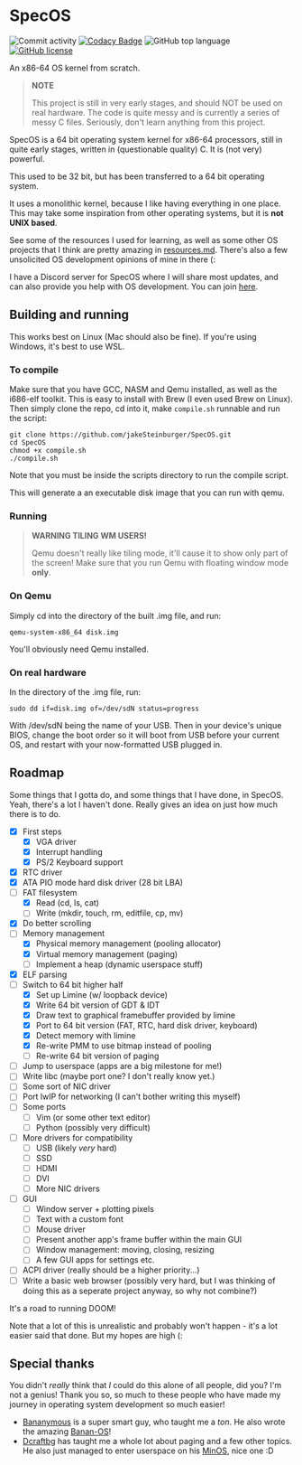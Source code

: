 # SpecOS
![Commit activity](https://img.shields.io/github/commit-activity/m/jakeSteinburger/SpecOS/main)
[![Codacy Badge](https://app.codacy.com/project/badge/Grade/ddef159bc34148e4a89d2a600e9b61e5)](https://app.codacy.com/gh/jakeSteinburger/SpecOS/dashboard?utm_source=gh&utm_medium=referral&utm_content=&utm_campaign=Badge_grade)
![GitHub top language](https://img.shields.io/github/languages/top/jakeSteinburger/SpecOS?logo=c&label=)
[![GitHub license](https://img.shields.io/github/license/jakeSteinburger/SpecOS)](https://github.com/jakeSteinburger/SpecOS/blob/main/LICENSE)

An x86-64 OS kernel from scratch.

> **NOTE**
> 
> This project is still in very early stages, and should NOT be used on real hardware. The code is quite messy and is currently a series of messy C files. Seriously, don't learn anything from this project.

SpecOS is a 64 bit operating system kernel for x86-64 processors, still in quite early stages, written in (questionable quality) C. It is (not very) powerful.

This used to be 32 bit, but has been transferred to a 64 bit operating system.

It uses a monolithic kernel, because I like having everything in one place. This may take some inspiration from other operating systems, but it is **not UNIX based**. 

See some of the resources I used for learning, as well as some other OS projects that I think are pretty amazing in [resources.md](https://github.com/jakeSteinburger/SpecOS/blob/main/resources.md). There's also a few unsolicited OS development opinions of mine in there (:

I have a Discord server for SpecOS where I will share most updates, and can also provide you help with OS development. You can join [here](https://discord.gg/hPg9S2F2nD).

## Building and running
This works best on Linux (Mac should also be fine). If you're using Windows, it's best to use WSL.
### To compile
Make sure that you have GCC, NASM and Qemu installed, as well as the i686-elf toolkit. This is easy to install with Brew (I even used Brew on Linux). Then simply clone the repo, cd into it, make `compile.sh` runnable and run the script:
```
git clone https://github.com/jakeSteinburger/SpecOS.git
cd SpecOS
chmod +x compile.sh
./compile.sh
```
Note that you must be inside the scripts directory to run the compile script.

This will generate a an executable disk image that you can run with qemu.
### Running
> **WARNING TILING WM USERS!**
> 
> Qemu doesn't really like tiling mode, it'll cause it to show only part of the screen! Make sure that you run Qemu with floating window mode **only**.
### On Qemu
Simply cd into the directory of the built .img file, and run:
```
qemu-system-x86_64 disk.img
```
You'll obviously need Qemu installed.

### On real hardware
In the directory of the .img file, run:

```
sudo dd if=disk.img of=/dev/sdN status=progress
```

With /dev/sdN being the name of your USB. Then in your device's unique BIOS, change the boot order so it will boot from USB before your current OS, and restart with your now-formatted USB plugged in.

## Roadmap
Some things that I gotta do, and some things that I have done, in SpecOS. Yeah, there's a lot I haven't done. Really gives an idea on just how much there is to do.
- [X] First steps
  - [X] VGA driver
  - [X] Interrupt handling
  - [X] PS/2 Keyboard support
- [X] RTC driver
- [X] ATA PIO mode hard disk driver (28 bit LBA)
- [ ] FAT filesystem
  - [X] Read (cd, ls, cat)
  - [ ] Write (mkdir, touch, rm, editfile, cp, mv)
- [X] Do better scrolling
- [ ] Memory management
  - [X] Physical memory management (pooling allocator)
  - [X] Virtual memory management (paging)
  - [ ] Implement a heap (dynamic userspace stuff)
- [X] ELF parsing
- [ ] Switch to 64 bit higher half
  - [X] Set up Limine (w/ loopback device)
  - [X] Write 64 bit version of GDT & IDT
  - [X] Draw text to graphical framebuffer provided by limine
  - [X] Port to 64 bit version (FAT, RTC, hard disk driver, keyboard)
  - [X] Detect memory with limine
  - [X] Re-write PMM to use bitmap instead of pooling
  - [ ] Re-write 64 bit version of paging
- [ ] Jump to userspace (apps are a big milestone for me!)
- [ ] Write libc (maybe port one? I don't really know yet.)
- [ ] Some sort of NIC driver
- [ ] Port lwIP for networking (I can't bother writing this myself)
- [ ] Some ports
  - [ ] Vim (or some other text editor)
  - [ ] Python (possibly very difficult)
- [ ] More drivers for compatibility
  - [ ] USB (likely *very* hard)
  - [ ] SSD
  - [ ] HDMI
  - [ ] DVI
  - [ ]  More NIC drivers
- [ ] GUI
  - [ ] Window server + plotting pixels
  - [ ] Text with a custom font
  - [ ] Mouse driver
  - [ ] Present another app's frame buffer within the main GUI
  - [ ] Window management: moving, closing, resizing
  - [ ] A few GUI apps for settings etc.
- [ ] ACPI driver (really should be a higher priority...)
- [ ] Write a basic web browser (possibly very hard, but I was thinking of doing this as a seperate project anyway, so why not combine?)

It's a road to running DOOM!

Note that a lot of this is unrealistic and probably won't happen - it's a lot easier said that done. But my hopes are high (:

## Special thanks
You didn't *really* think that *I* could do this alone of all people, did you? I'm not a genius! Thank you so, so much to these people who have made my journey in operating system development so much easier!

 - [Bananymous](https://github.com/Bananymous) is a super smart guy, who taught me a *ton*. He also wrote the amazing [Banan-OS](https://github.com/Bananymous/banan-os)!
 - [Dcraftbg](https://github.com/Dcraftbg) has taught me a whole lot about paging and a few other topics. He also just managed to enter userspace on his [MinOS](https://github.com/Dcraftbg/MinOS), nice one :D
